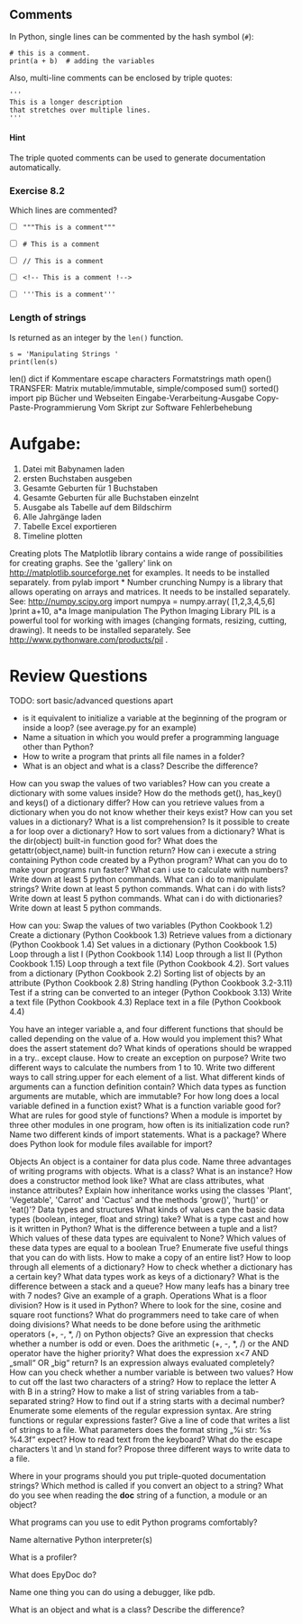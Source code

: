 
## Comments

In Python, single lines can be commented by the hash symbol (`#`):

    # this is a comment.
    print(a + b)  # adding the variables

Also, multi-line comments can be enclosed by triple quotes:

    '''
    This is a longer description
    that stretches over multiple lines.
    '''

#### Hint
The triple quoted comments can be used to generate documentation automatically. 



### Exercise 8.2

Which lines are commented?

- [ ] `"""This is a comment"""`
- [ ] `# This is a comment`
- [ ] `// This is a comment`
- [ ] `<!-- This is a comment !-->`
- [ ] `'''This is a comment'''`



### Length of strings

Is returned as an integer by the `len()` function.

    s = 'Manipulating Strings '
    print(len(s)


  len()
  dict
  if
  Kommentare
  escape characters
  Formatstrings
  math
  open()
  TRANSFER: Matrix mutable/immutable, simple/composed
  sum()
  sorted()
  import
  pip
  Bücher und Webseiten
  Eingabe-Verarbeitung-Ausgabe
  Copy-Paste-Programmierung
  Vom Skript zur Software
  Fehlerbehebung

# Aufgabe:

1. Datei mit Babynamen laden
2. ersten Buchstaben ausgeben
3. Gesamte Geburten für 1 Buchstaben
4. Gesamte Geburten für alle Buchstaben einzelnt
5. Ausgabe als Tabelle auf dem Bildschirm
7. Alle Jahrgänge laden
8. Tabelle Excel exportieren
9. Timeline plotten


Creating plots
The Matplotlib library contains a wide range of possibilities for creating graphs. See the 'gallery' link on http://matplotlib.sourceforge.net for examples. It needs to be installed separately.
from pylab import *
Number crunching
Numpy is a library that allows operating on arrays and matrices. It needs to be installed separately. See: http://numpy.scipy.org
import numpya = numpy.array( [1,2,3,4,5,6] )print a+10, a*a
Image manipulation
The Python Imaging Library PIL is a powerful tool for working with images (changing formats, resizing, cutting, drawing). It needs to be installed separately. See http://www.pythonware.com/products/pil .


# Review Questions

TODO: sort basic/advanced questions apart
* is it equivalent to initialize a variable at the beginning of the program or inside a loop? (see average.py for an example)
* Name a situation in which you would prefer a programming language other than Python?
* How to write a program that prints all file names in a folder?
* What is an object and what is a class? Describe the difference?

How can you swap the values of two variables?
How can you create a dictionary with some values inside?
How do the methods get(), has_key() and keys() of a dictionary differ?
How can you retrieve values from a dictionary when you do not know whether their keys exist?
How can you set values in a dictionary?
What is a list comprehension?
Is it possible to create a for loop over a dictionary?
How to sort values from a dictionary?
What is the dir(object) built-in function good for?
What does the getattr(object,name) built-in function return?
How can i execute a string containing Python code created by a Python program?
What can you do to make your programs run faster?
What can i use to calculate with numbers? Write down at least 5 python commands.
What can i do to manipulate strings? Write down at least 5 python commands.
What can i do with lists? Write down at least 5 python commands.
What can i do with dictionaries? Write down at least 5 python commands.

How can you:
Swap the values of two variables (Python Cookbook 1.2)
Create a dictionary (Python Cookbook 1.3)
Retrieve values from a dictionary (Python Cookbook 1.4)
Set values in a dictionary (Python Cookbook 1.5)
Loop through a list I (Python Cookbook 1.14)
Loop through a list II (Python Cookbook 1.15)
Loop through a text file (Python Cookbook 4.2).
Sort values from a dictionary (Python Cookbook 2.2)
Sorting list of objects by an attribute (Python Cookbook 2.8)
String handling (Python Cookbook 3.2-3.11)
Test if a string can be converted to an integer (Python Cookbook 3.13)
Write a text file (Python Cookbook 4.3)
Replace text in a file (Python Cookbook 4.4)

You have an integer variable a, and four different functions that should be called depending on the value of a. How would you implement this?
What does the assert statement do?
What kinds of operations should be wrapped in a try.. except clause.
How to create an exception on purpose?
Write two different ways to calculate the numbers from 1 to 10.
Write two different ways to call string.upper for each element of a list.
What different kinds of arguments can a function definition contain?
Which data types as function arguments are mutable, which are immutable?
For how long does a local variable defined in a function exist?
What is a function variable good for?
What are rules for good style of functions?
When a module is importet by three other modules in one program, how often is its initialization code run?
Name two different kinds of import statements.
What is a package?
Where does Python look for module files available for import?

Objects
An object is a container for data plus code. Name three advantages of writing programs with objects.
What is a class?
What is an instance?
How does a constructor method look like?
What are class attributes, what instance attributes?
Explain how inheritance works using the classes 'Plant', 'Vegetable', 'Carrot' and 'Cactus' and the methods 'grow()', 'hurt()' or 'eat()'?
Data types and structures
What kinds of values can the basic data types (boolean, integer, float and string) take?
What is a type cast and how is it written in Python?
What is the difference between a tuple and a list?
Which values of these data types are equivalent to None?
Which values of these data types are equal to a boolean True?
Enumerate five useful things that you can do with lists.
How to make a copy of an entire list?
How to loop through all elements of a dictionary?
How to check whether a dictionary has a certain key?
What data types work as keys of a dictionary?
What is the difference between a stack and a queue?
How many leafs has a binary tree with 7 nodes?
Give an example of a graph.
Operations
What is a floor division? How is it used in Python?
Where to look for the sine, cosine and square root functions?
What do programmers need to take care of when doing divisions?
What needs to be done before using the arithmetic operators (+, -, *, /) on Python objects?
Give an expression that checks whether a number is odd or even.
Does the arithmetic (+, -, *, /) or the AND operator have the higher priority?
What does the expression x<7 AND „small“ OR „big“ return?
Is an expression always evaluated completely?
How can you check whether a number variable is between two values?
How to cut off the last two characters of a string?
How to replace the letter A with B in a string?
How to make a list of string variables from a tab-separated string?
How to find out if a string starts with a decimal number?
Enumerate some elements of the regular expression syntax.
Are string functions or regular expressions faster?
Give a line of code that writes a list of strings to a file.
What parameters does the format string „%i str: %s %4.3f“ expect?
How to read text from the keyboard?
What do the escape characters \t and \n stand for?
Propose three different ways to write data to a file.

Where in your programs should you put triple-quoted documentation strings?
Which method is called if you convert an object to a string?
What do you see when reading the __doc__ string of a function, a module or an object?

What programs can you use to edit Python programs comfortably?

Name alternative Python interpreter(s)

What is a profiler?

What does EpyDoc do?

Name one thing you can do using a debugger, like pdb.

What is an object and what is a class? Describe the difference?